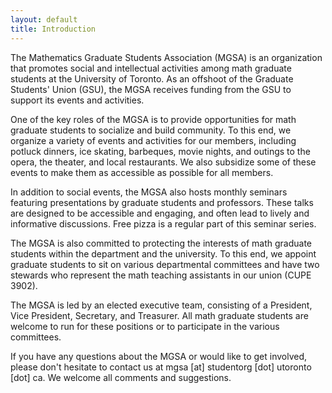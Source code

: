 ```yaml
---
layout: default
title: Introduction
---
```


The Mathematics Graduate Students Association (MGSA) is an organization that promotes social and intellectual activities among math graduate students at the University of Toronto. As an offshoot of the Graduate Students' Union (GSU), the MGSA receives funding from the GSU to support its events and activities.

One of the key roles of the MGSA is to provide opportunities for math graduate students to socialize and build community. To this end, we organize a variety of events and activities for our members, including potluck dinners, ice skating, barbeques, movie nights, and outings to the opera, the theater, and local restaurants. We also subsidize some of these events to make them as accessible as possible for all members.

In addition to social events, the MGSA also hosts monthly seminars featuring presentations by graduate students and professors. These talks are designed to be accessible and engaging, and often lead to lively and informative discussions. Free pizza is a regular part of this seminar series.

The MGSA is also committed to protecting the interests of math graduate students within the department and the university. To this end, we appoint graduate students to sit on various departmental committees and have two stewards who represent the math teaching assistants in our union (CUPE 3902).

The MGSA is led by an elected executive team, consisting of a President, Vice President, Secretary, and Treasurer. All math graduate students are welcome to run for these positions or to participate in the various committees.

If you have any questions about the MGSA or would like to get involved, please don't hesitate to contact us at mgsa [at] studentorg [dot] utoronto [dot] ca. We welcome all comments and suggestions.
